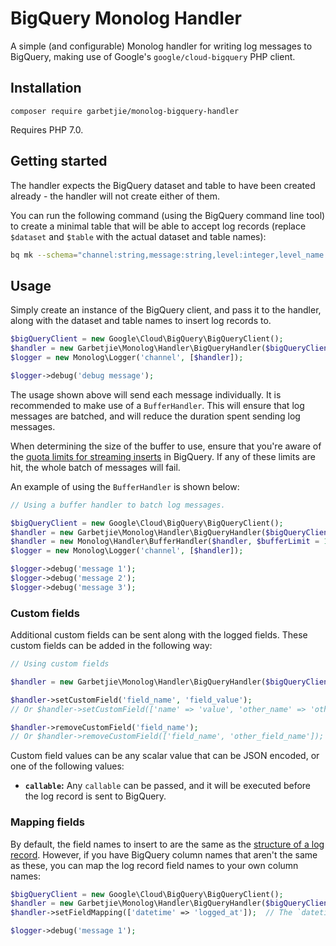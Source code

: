 # BigQuery Monolog Handler

A simple (and configurable) Monolog handler for writing log messages to BigQuery, making use of Google's
`google/cloud-bigquery` PHP client.

## Installation

```
composer require garbetjie/monolog-bigquery-handler
```

Requires PHP 7.0.

## Getting started

The handler expects the BigQuery dataset and table to have been created already - the handler will not create either of
them.

You can run the following command (using the BigQuery command line tool) to create a minimal table that will be able to
accept log records (replace `$dataset` and `$table` with the actual dataset and table names):

```bash
bq mk --schema="channel:string,message:string,level:integer,level_name:string,context:string,extra:string,datetime:timestamp" --time_partitioning_field="datetime" "$dataset.$table"
```

## Usage

Simply create an instance of the BigQuery client, and pass it to the handler, along with the dataset and table names to
insert log records to.
 
```php
$bigQueryClient = new Google\Cloud\BigQuery\BigQueryClient();
$handler = new Garbetjie\Monolog\Handler\BigQueryHandler($bigQueryClient, 'dataset_name', 'table_name', $level = Logger::DEBUG, $bubble = true);
$logger = new Monolog\Logger('channel', [$handler]);

$logger->debug('debug message');
```

The usage shown above will send each message individually. It is recommended to make use of a `BufferHandler`. This will
ensure that log messages are batched, and will reduce the duration spent sending log messages.

When determining the size of the buffer to use, ensure that you're aware of the [quota limits for streaming inserts](https://cloud.google.com/bigquery/quotas#streaming_inserts)
in BigQuery. If any of these limits are hit, the whole batch of messages will fail.

An example of using the `BufferHandler` is shown below:

```php
// Using a buffer handler to batch log messages.

$bigQueryClient = new Google\Cloud\BigQuery\BigQueryClient();
$handler = new Garbetjie\Monolog\Handler\BigQueryHandler($bigQueryClient, 'dataset_name', 'table_name', $level = Logger::DEBUG, $bubble = true);
$handler = new Monolog\Handler\BufferHandler($handler, $bufferLimit = 10);
$logger = new Monolog\Logger('channel', [$handler]);

$logger->debug('message 1');
$logger->debug('message 2');
$logger->debug('message 3');
```

### Custom fields

Additional custom fields can be sent along with the logged fields. These custom fields can be added in the following
way:

```php
// Using custom fields

$handler = new Garbetjie\Monolog\Handler\BigQueryHandler($bigQueryClient, 'dataset_name', 'table_name', $level = Logger::DEBUG, $bubble = true);

$handler->setCustomField('field_name', 'field_value');
// Or $handler->setCustomField(['name' => 'value', 'other_name' => 'other_value'])

$handler->removeCustomField('field_name');
// Or $handler->removeCustomField(['field_name', 'other_field_name']);
```

Custom field values can be any scalar value that can be JSON encoded, or one of the following values:

* __`callable`:__ Any `callable` can be passed, and it will be executed before the log record is sent to BigQuery.

### Mapping fields

By default, the field names to insert to are the same as the [structure of a log record](https://github.com/Seldaek/monolog/blob/334b8d8783a1262c3b8311d6599889d82e9cc58c/doc/message-structure.md).
However, if you have BigQuery column names that aren't the same as these, you can map the log record field names to your
own column names:

```php
$bigQueryClient = new Google\Cloud\BigQuery\BigQueryClient();
$handler = new Garbetjie\Monolog\Handler\BigQueryHandler($bigQueryClient, 'dataset_name', 'table_name', $level = Logger::DEBUG, $bubble = true);
$handler->setFieldMapping(['datetime' => 'logged_at']);  // The `datetime` log record field will now be saved to the `logged_at` column.

$logger->debug('message 1');
```